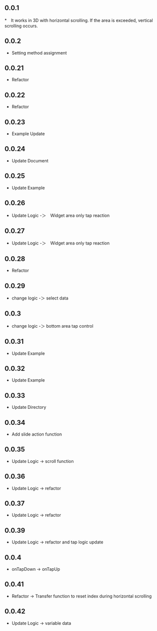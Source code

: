 ## 0.0.1

*　It works in 3D with horizontal scrolling. If the area is exceeded, vertical scrolling occurs.

## 0.0.2

* Setting method assignment

## 0.0.21

* Refactor

## 0.0.22

* Refactor

## 0.0.23

* Example Update

## 0.0.24

* Update Document

## 0.0.25

* Update Example

## 0.0.26

* Update Logic -＞　Widget area only tap reaction

## 0.0.27

* Update Logic -＞　Widget area only tap reaction

## 0.0.28

* Refactor

## 0.0.29

* change logic -＞ select data

## 0.0.3

* change logic -＞ bottom area tap control

## 0.0.31

* Update Example

## 0.0.32

* Update Example

## 0.0.33

* Update Directory

## 0.0.34

* Add slide action function

## 0.0.35

* Update Logic -> scroll function

## 0.0.36

* Update Logic -> refactor

## 0.0.37

* Update Logic -> refactor

## 0.0.39

* Update Logic -> refactor and  tap logic update

## 0.0.4

* onTapDown -> onTapUp

## 0.0.41

* Refactor -> Transfer function to reset index during horizontal scrolling

## 0.0.42

* Update Logic -> variable data